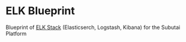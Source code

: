 # ELK Blueprint

Blueprint of [ELK Stack](https://www.elastic.co/elk-stack) (Elasticserch, Logstash, Kibana) for the Subutai Platform

